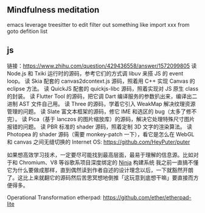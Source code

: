 ## Mindfulness meditation
emacs leverage treesitter to edit
filter out something like import xxx from goto defition list


## js

链接：https://www.zhihu.com/question/429436558/answer/1572099805
读 Node.js 和 Txiki 运行时的源码，参考它们的方式调 libuv 来搭 JS 的 event loop。
读 Skia 配套的 canvas2dcontext.js 源码，照着用 C++ 实现 Canvas 的 eclipse 方法。
读 QuickJS 配套的 quickjs-libc 源码，照着实现对 JS 原生 class 的封装。
读 Flutter Tool 的源码，把它调 Dart 编译服务的参数扒出来，编译出二进制 AST 文件自己用。
读 Three 的源码，学着它引入 WeakMap 解决纹理资源管理的问题。
读 Slate 富文本框架的源码，修它 IME 和选区的 bug（太多了修不完）。
读 Pica（基于 lanczos 的图片缩放库）的源码，解决它处理特殊尺寸图片报错的问题。
读 PBR 标准的 shader 源码，照着定制 3D 文字的渲染算法。
读 Photopea 的 shader 源码（需要 monkey-patch 一下），看它是怎么在 WebGL 和 canvas 之间无缝切换的
Internet OS: https://github.com/HeyPuter/puter

如果想高效学习技术，一定要尽可能找到最高层面，最易于理解的信息源。比如对于和 Chromium、V8 等谷歌系项目深度绑定的 [Ninja](https://aosabook.org/en/posa/ninja.html) 构建系统
我之前一直搞不懂它为什么要做成那样，直到偶然读到作者自述的设计理念以后，一下就豁然开朗了。这比上来就翻它的源码然后苦思冥想地倒推「这玩意到底想干嘛」要直接而方便得多。

Operational Transformation
etherpad: https://github.com/ether/etherpad-lite

